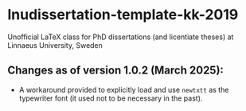 # lnudissertation-template-kk-2019

Unofficial LaTeX class for PhD dissertations (and licentiate theses) at Linnaeus University, Sweden

## Changes as of version 1.0.2 (March 2025):
- A workaround provided to explicitly load and use `newtxtt` as the typewriter font (it used not to be necessary in the past).
